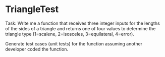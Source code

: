 # TriangleTest

Task:
Write me a function that receives three integer inputs for the lengths of the sides of a triangle and returns one of four values to determine the triangle type (1=scalene, 2=isosceles, 3=equilateral, 4=error).

 
Generate test cases (unit tests) for the function assuming another developer coded the function.